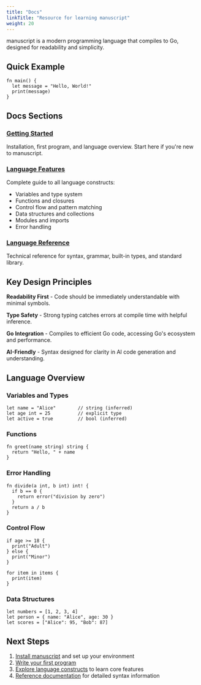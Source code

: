 ```yaml
---
title: "Docs"
linkTitle: "Resource for learning manuscript"
weight: 20
---
```


manuscript is a modern programming language that compiles to Go, designed for readability and simplicity.

## Quick Example

```ms
fn main() {
  let message = "Hello, World!"
  print(message)
}
```

## Docs Sections

### [Getting Started](getting-started/)
Installation, first program, and language overview. Start here if you're new to manuscript.

### [Language Features](constructs/)
Complete guide to all language constructs:
- Variables and type system
- Functions and closures
- Control flow and pattern matching
- Data structures and collections
- Modules and imports
- Error handling

### [Language Reference](reference/)
Technical reference for syntax, grammar, built-in types, and standard library.

## Key Design Principles

**Readability First** - Code should be immediately understandable with minimal symbols.

**Type Safety** - Strong typing catches errors at compile time with helpful inference.

**Go Integration** - Compiles to efficient Go code, accessing Go's ecosystem and performance.

**AI-Friendly** - Syntax designed for clarity in AI code generation and understanding.

## Language Overview

### Variables and Types
```ms
let name = "Alice"        // string (inferred)
let age int = 25          // explicit type
let active = true         // bool (inferred)
```

### Functions
```ms
fn greet(name string) string {
  return "Hello, " + name
}
```

### Error Handling
```ms
fn divide(a int, b int) int! {
  if b == 0 {
    return error("division by zero")
  }
  return a / b
}
```

### Control Flow
```ms
if age >= 18 {
  print("Adult")
} else {
  print("Minor")
}

for item in items {
  print(item)
}
```

### Data Structures
```ms
let numbers = [1, 2, 3, 4]
let person = { name: "Alice", age: 30 }
let scores = ["Alice": 95, "Bob": 87]
```

## Next Steps

1. [Install manuscript](getting-started/installation/) and set up your environment
2. [Write your first program](getting-started/first-program/) 
3. [Explore language constructs](constructs/) to learn core features
4. [Reference documentation](reference/) for detailed syntax information 